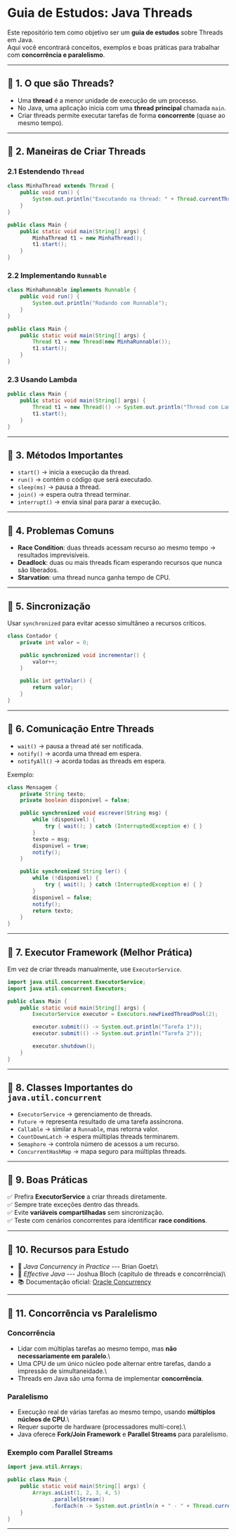 # Guia de Estudos: Java Threads

Este repositório tem como objetivo ser um **guia de estudos** sobre
Threads em Java.\
Aqui você encontrará conceitos, exemplos e boas práticas para trabalhar
com **concorrência e paralelismo**.

------------------------------------------------------------------------

## 📌 1. O que são Threads?

-   Uma **thread** é a menor unidade de execução de um processo.
-   No Java, uma aplicação inicia com uma **thread principal** chamada
    `main`.
-   Criar threads permite executar tarefas de forma **concorrente**
    (quase ao mesmo tempo).

------------------------------------------------------------------------

## 📌 2. Maneiras de Criar Threads

### 2.1 Estendendo `Thread`

``` java
class MinhaThread extends Thread {
    public void run() {
        System.out.println("Executando na thread: " + Thread.currentThread().getName());
    }
}

public class Main {
    public static void main(String[] args) {
        MinhaThread t1 = new MinhaThread();
        t1.start();
    }
}
```

### 2.2 Implementando `Runnable`

``` java
class MinhaRunnable implements Runnable {
    public void run() {
        System.out.println("Rodando com Runnable");
    }
}

public class Main {
    public static void main(String[] args) {
        Thread t1 = new Thread(new MinhaRunnable());
        t1.start();
    }
}
```

### 2.3 Usando **Lambda**

``` java
public class Main {
    public static void main(String[] args) {
        Thread t1 = new Thread(() -> System.out.println("Thread com Lambda"));
        t1.start();
    }
}
```

------------------------------------------------------------------------

## 📌 3. Métodos Importantes

-   `start()` → inicia a execução da thread.
-   `run()` → contém o código que será executado.
-   `sleep(ms)` → pausa a thread.
-   `join()` → espera outra thread terminar.
-   `interrupt()` → envia sinal para parar a execução.

------------------------------------------------------------------------

## 📌 4. Problemas Comuns

-   **Race Condition**: duas threads acessam recurso ao mesmo tempo →
    resultados imprevisíveis.
-   **Deadlock**: duas ou mais threads ficam esperando recursos que
    nunca são liberados.
-   **Starvation**: uma thread nunca ganha tempo de CPU.

------------------------------------------------------------------------

## 📌 5. Sincronização

Usar `synchronized` para evitar acesso simultâneo a recursos críticos.

``` java
class Contador {
    private int valor = 0;

    public synchronized void incrementar() {
        valor++;
    }

    public int getValor() {
        return valor;
    }
}
```

------------------------------------------------------------------------

## 📌 6. Comunicação Entre Threads

-   `wait()` → pausa a thread até ser notificada.
-   `notify()` → acorda uma thread em espera.
-   `notifyAll()` → acorda todas as threads em espera.

Exemplo:

``` java
class Mensagem {
    private String texto;
    private boolean disponivel = false;

    public synchronized void escrever(String msg) {
        while (disponivel) {
            try { wait(); } catch (InterruptedException e) { }
        }
        texto = msg;
        disponivel = true;
        notify();
    }

    public synchronized String ler() {
        while (!disponivel) {
            try { wait(); } catch (InterruptedException e) { }
        }
        disponivel = false;
        notify();
        return texto;
    }
}
```

------------------------------------------------------------------------

## 📌 7. Executor Framework (Melhor Prática)

Em vez de criar threads manualmente, use `ExecutorService`.

``` java
import java.util.concurrent.ExecutorService;
import java.util.concurrent.Executors;

public class Main {
    public static void main(String[] args) {
        ExecutorService executor = Executors.newFixedThreadPool(2);

        executor.submit(() -> System.out.println("Tarefa 1"));
        executor.submit(() -> System.out.println("Tarefa 2"));

        executor.shutdown();
    }
}
```

------------------------------------------------------------------------

## 📌 8. Classes Importantes do `java.util.concurrent`

-   `ExecutorService` → gerenciamento de threads.
-   `Future` → representa resultado de uma tarefa assíncrona.
-   `Callable` → similar a `Runnable`, mas retorna valor.
-   `CountDownLatch` → espera múltiplas threads terminarem.
-   `Semaphore` → controla número de acessos a um recurso.
-   `ConcurrentHashMap` → mapa seguro para múltiplas threads.

------------------------------------------------------------------------

## 📌 9. Boas Práticas

✅ Prefira **ExecutorService** a criar threads diretamente.\
✅ Sempre trate exceções dentro das threads.\
✅ Evite **variáveis compartilhadas** sem sincronização.\
✅ Teste com cenários concorrentes para identificar **race conditions**.

------------------------------------------------------------------------

## 📌 10. Recursos para Estudo

-   📖 *Java Concurrency in Practice* --- Brian Goetz\
-   📖 *Effective Java* --- Joshua Bloch (capítulo de threads e
    concorrência)\
-   📚 Documentação oficial: [Oracle
    Concurrency](https://docs.oracle.com/javase/tutorial/essential/concurrency/)

------------------------------------------------------------------------

## 📌 11. Concorrência vs Paralelismo

### Concorrência

-   Lidar com múltiplas tarefas ao mesmo tempo, mas **não
    necessariamente em paralelo**.\
-   Uma CPU de um único núcleo pode alternar entre tarefas, dando a
    impressão de simultaneidade.\
-   Threads em Java são uma forma de implementar **concorrência**.

### Paralelismo

-   Execução real de várias tarefas ao mesmo tempo, usando **múltiplos
    núcleos de CPU**.\
-   Requer suporte de hardware (processadores multi-core).\
-   Java oferece **Fork/Join Framework** e **Parallel Streams** para
    paralelismo.

### Exemplo com Parallel Streams

``` java
import java.util.Arrays;

public class Main {
    public static void main(String[] args) {
        Arrays.asList(1, 2, 3, 4, 5)
              .parallelStream()
              .forEach(n -> System.out.println(n + " - " + Thread.currentThread().getName()));
    }
}
```

------------------------------------------------------------------------
